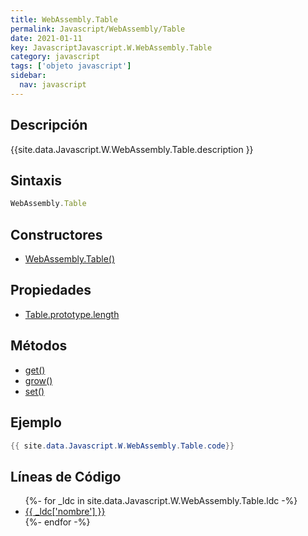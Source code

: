 ```yaml
---
title: WebAssembly.Table
permalink: Javascript/WebAssembly/Table
date: 2021-01-11
key: JavascriptJavascript.W.WebAssembly.Table
category: javascript
tags: ['objeto javascript']
sidebar: 
  nav: javascript
---
```


## Descripción
{{site.data.Javascript.W.WebAssembly.Table.description }}

## Sintaxis
~~~javascript
WebAssembly.Table
~~~

## Constructores
* [WebAssembly.Table()](/javascript/WebAssembly/Table/WebAssembly/Table/)

## Propiedades
* [Table.prototype.length](/javascript/WebAssembly/Table/Table.prototype.length)

## Métodos
* [get()](/javascript/WebAssembly/Table/get)
* [grow()](/javascript/WebAssembly/Table/grow)
* [set()](/javascript/WebAssembly/Table/set)

## Ejemplo
~~~java
{{ site.data.Javascript.W.WebAssembly.Table.code}}
~~~

## Líneas de Código
<ul>
{%- for _ldc in site.data.Javascript.W.WebAssembly.Table.ldc -%}
   <li>
       <a href="{{_ldc['url'] }}">{{ _ldc['nombre'] }}</a>
   </li>
{%- endfor -%}
</ul>
